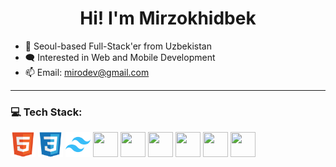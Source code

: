 <h1 align="center">Hi! I'm Mirzokhidbek</h1>

- 🌱 Seoul-based Full-Stack'er from Uzbekistan  
- 🗨 Interested in Web and Mobile Development  
- 📫 Email: [mirodev@gmail.com](mailto:mirodev@gmail.com)  

---

### 💻 Tech Stack:

<p align="left">
  <img src="https://raw.githubusercontent.com/devicons/devicon/master/icons/html5/html5-original.svg" width="40" height="40"/>
  <img src="https://raw.githubusercontent.com/devicons/devicon/master/icons/css3/css3-original.svg" width="40" height="40"/>
    <img src="https://raw.githubusercontent.com/devicons/devicon/master/icons/tailwindcss/tailwindcss-plain.svg" width="40" height="40"/>
  <img src="https://styled-components.com/logo.png" width="40" height="40"/>
  <img src="https://cdn.worldvectorlogo.com/logos/figma-1.svg" width="40" height="40"/>
  <img src="https://cdn.jsdelivr.net/gh/devicons/devicon/icons/javascript/javascript-original.svg" width="40" height="40"/>
   <img src="https://cdn.jsdelivr.net/gh/devicons/devicon/icons/react/react-original.svg" width="40" height="40"/>
   <img src="https://cdn.jsdelivr.net/gh/devicons/devicon/icons/git/git-original.svg" width="40" height="40"/>
  <img src="https://cdn.jsdelivr.net/gh/devicons/devicon/icons/github/github-original.svg" width="40" height="40"/>
  <!-- Add more as needed -->
</p>
